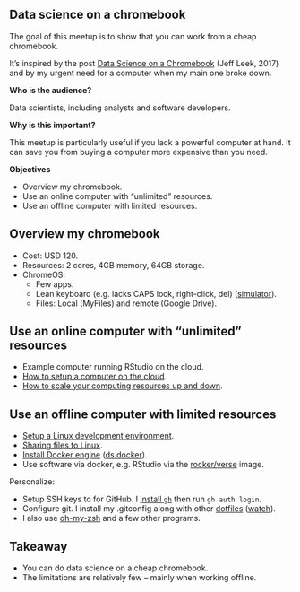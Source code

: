
## Data science on a chromebook

The goal of this meetup is to show that you can work from a cheap
chromebook.

It’s inspired by the post [Data Science on a
Chromebook](https://simplystatistics.org/posts/2017-08-29-data-science-on-a-chromebook/)
(Jeff Leek, 2017) and by my urgent need for a computer when my main one
broke down.

**Who is the audience?**

Data scientists, including analysts and software developers.

**Why is this important?**

This meetup is particularly useful if you lack a powerful computer at
hand. It can save you from buying a computer more expensive than you
need.

**Objectives**

-   Overview my chromebook.
-   Use an online computer with “unlimited” resources.
-   Use an offline computer with limited resources.

## Overview my chromebook

-   Cost: USD 120.
-   Resources: 2 cores, 4GB memory, 64GB storage.
-   ChromeOS:
    -   Few apps.
    -   Lean keyboard (e.g. lacks CAPS lock, right-click, del)
        ([simulator](https://partnerdash.google.com/apps/simulator/chromebook#get-to-know-your-keyboard?l=en)).
    -   Files: Local (MyFiles) and remote (Google Drive).

## Use an online computer with “unlimited” resources

-   Example computer running RStudio on the cloud.
-   [How to setup a computer on the
    cloud](https://youtu.be/_pBqBfjTKI4).
-   [How to scale your computing resources up and
    down](https://youtu.be/NF7HPKt55Yk).

## Use an offline computer with limited resources

-   [Setup a Linux development
    environment](https://chromeos.dev/en/linux/setup).
-   [Sharing files to
    Linux](https://chromeos.dev/en/linux/setup#sharing-files-to-linux).
-   [Install Docker engine](https://docs.docker.com/engine/install/)
    ([ds.docker](https://github.com/2degreesInvesting/ds.docker)).
-   Use software via docker, e.g. RStudio via the
    [rocker/verse](https://rocker-project.org/images/versioned/rstudio.html)
    image.

Personalize:

-   Setup SSH keys to for GitHub. I [install
    `gh`](https://github.com/cli/cli/blob/trunk/docs/install_linux.md#debian-ubuntu-linux-raspberry-pi-os-apt)
    then run `gh auth login`.
-   Configure git. I install my .gitconfig along with other
    [dotfiles](https://github.com/maurolepore/dotfiles)
    ([watch](https://youtu.be/BYtt2cXW4qg)).
-   I also use [oh-my-zsh](https://ohmyz.sh/#install) and a few other
    programs.

## Takeaway

-   You can do data science on a cheap chromebook.
-   The limitations are relatively few – mainly when working offline.
